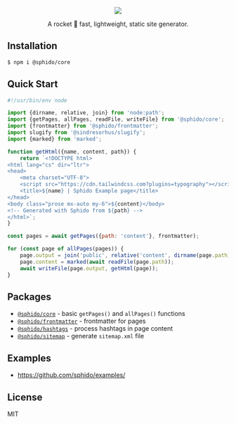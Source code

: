 <p align="center">
  <a href="https://sphido.org">
    <img src="https://sphido.org/img/sphido.svg" width=""/>
  </a>
</p>


<p align="center">
  A rocket 🚀 fast, lightweight, static site generator.
</p>

## Installation

```bash
$ npm i @sphido/core
```

## Quick Start

```javascript
#!/usr/bin/env node

import {dirname, relative, join} from 'node:path';
import {getPages, allPages, readFile, writeFile} from '@sphido/core';
import {frontmatter} from '@sphido/frontmatter';
import slugify from '@sindresorhus/slugify';
import {marked} from 'marked';

function getHtml({name, content, path}) {
	return `<!DOCTYPE html>
<html lang="cs" dir="ltr">
<head>
	<meta charset="UTF-8">
	<script src="https://cdn.tailwindcss.com?plugins=typography"></script>
	<title>${name} | Sphido Example page</title>	
</head>
<body class="prose mx-auto my-6">${content}</body>
<!-- Generated with Sphido from ${path} -->
</html>`;
}

const pages = await getPages({path: 'content'}, frontmatter);

for (const page of allPages(pages)) {
	page.output = join('public', relative('content', dirname(page.path)), slugify(page.name) + '.html');
	page.content = marked(await readFile(page.path));
	await writeFile(page.output, getHtml(page));
}
```

## Packages

* [`@sphido/core`](https://github.com/sphido/sphido/tree/main/packages/sphido-core) - basic `getPages()` and `allPages()` functions
* [`@sphido/frontmatter`](https://github.com/sphido/sphido/tree/main/packages/sphido-frontmatter) - frontmatter for pages
* [`@sphido/hashtags`](https://github.com/sphido/sphido/tree/main/packages/sphido-hashtags) - process hashtags in page content
* [`@sphido/sitemap`](https://github.com/sphido/sphido/tree/main/packages/sphido-sitemap) - generate `sitemap.xml` file

## Examples

* https://github.com/sphido/examples/

## License

MIT